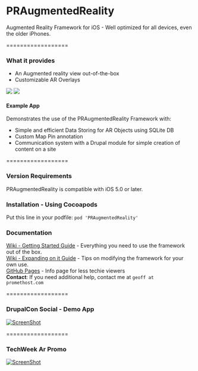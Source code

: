 PRAugmentedReality
==================

Augmented Reality Framework for iOS - Well optimized for all devices, even the older iPhones.

==================

### What it provides

* An Augmented reality view out-of-the-box
* Customizable AR Overlays


[![](https://dl.dropboxusercontent.com/u/30415492/Device-PRAR-thumb.png)](https://dl.dropboxusercontent.com/u/30415492/Device-PRAR.png)
[![](https://dl.dropboxusercontent.com/u/30415492/Device-Main-thumb.png)](https://dl.dropboxusercontent.com/u/30415492/Device-Main.png)


#### Example App

Demonstrates the use of the PRAugmentedReality Framework with:
* Simple and efficient Data Storing for AR Objects using SQLite DB
* Custom Map Pin annotation
* Communication system with a Drupal module for simple creation of content on a site


==================

### Version Requirements

PRAugmentedReality is compatible with iOS 5.0 or later.


### Installation - Using Cocoapods

Put this line in your podfile: `pod 'PRAugmentedReality'`  


### Documentation

[Wiki - Getting Started Guide](https://github.com/promet/PRAugmentedReality/wiki/Getting-started-Guide) - Everything you need to use the framework out of the box.  
[Wiki - Expanding on it Guide](https://github.com/promet/PRAugmentedReality/wiki/Expanding-on-it) - Tips on modifying the framework for your own use.  
[GitHub Pages](http://praugmentedreality.com/) - Info page for less techie viewers  
**Contact**: If you need additional help, contact me at `geoff at promethost.com`  


==================

### DrupalCon Social - Demo App

[![ScreenShot](https://dl.dropboxusercontent.com/u/30415492/video-thumb.png)](http://youtu.be/vBc8L1zr0kk)

==================

### TechWeek Ar Promo

[![ScreenShot](https://dl.dropboxusercontent.com/u/30415492/promo-thumb.png)](http://youtu.be/7SIn5tmcjvc)
